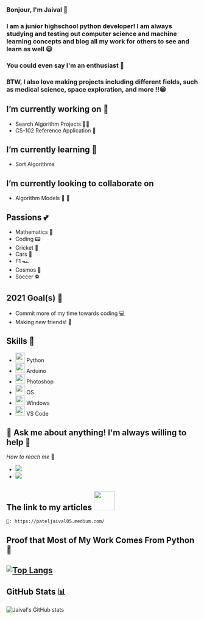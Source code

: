 ### Bonjour, I'm Jaival 👋

### I am a junior highschool python developer! I am always studying and testing out computer science and machine learning concepts and blog all my work for others to see and learn as well 😃
### You could even say I'm an enthusiast 🤪
### BTW, I also love making projects including different fields, such as medical science, space exploration, and more ‼️😁

## I’m currently working on 🔭
 - Search Algorithm Projects 🕵🏻
 - CS-102 Reference Application 👾
<!--START_SECTION:activity-->

<!--END_SECTION:activity-->


## I’m currently learning 🧐
 - Sort Algorithms

## I’m currently looking to collaborate on 
 - Algorithm Models 👫 🔮

## Passions 💕
 - Mathematics 🔢
 - Coding 📟
 - Cricket 🏏 
 - Cars 🚗 
 - F1 🏎 
 - Cosmos 🚀
 - Soccer ⚽️

## 2021 Goal(s) 🎯 
 - Commit more of my time towards coding 💻
 - Making new friends! 👫

## Skills 📝 
 - <img height="25" width="25" src="https://unpkg.com/simple-icons@v4/icons/python.svg" /> Python
 - <img height="25" width="25" src="https://unpkg.com/simple-icons@v4/icons/arduino.svg" /> Arduino
 - <img height="25" width="25" src="https://unpkg.com/simple-icons@v4/icons/adobephotoshop.svg" /> Photoshop
 - <img height="25" width="25" src="https://unpkg.com/simple-icons@v4/icons/apple.svg" /> OS
 - <img height="25" width="25" src="https://unpkg.com/simple-icons@v4/icons/windows.svg" /> Windows
 - <img height="25" width="25" src="https://unpkg.com/simple-icons@v4/icons/visualstudiocode.svg" /> VS Code
 
 
## 💬 Ask me about anything! I'm always willing to help 🤗
  *How to reach me* 📡
   
  - [<img src="https://img.shields.io/badge/LinkedIn-0077B5?style=for-the-badge&logo=linkedin&logoColor=white" />](https://www.linkedin.com/in/jaivalpatel/)
  - [<img src="https://img.shields.io/badge/Instagram-E4405F?style=for-the-badge&logo=instagram&logoColor=white" />](https://www.instagram.com/jaivalpatelll/)

## The link to my articles <img height="50" width="55" src="https://simpleicons.org/icons/medium.svg" />
    📖: https://pateljaival05.medium.com/



## Proof that Most of My Work Comes From Python 🐍
[![Top Langs](https://github-readme-stats.vercel.app/api/top-langs/?username=GEEGABYTE1&layout=compact)](https://github.com/GEEGABYTE1/github-readme-stats) 
----

## GitHub Stats 📊

![Jaival's GitHub stats](https://github-readme-stats.vercel.app/api?username=GEEGABYTE1&count_private=true&theme=radical)




